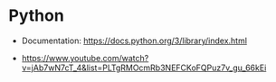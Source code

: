 # Python
- Documentation: https://docs.python.org/3/library/index.html

- https://www.youtube.com/watch?v=jAb7wN7cT_4&list=PLTgRMOcmRb3NEFCKoFQPuz7v_gu_66kEi
